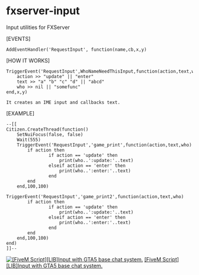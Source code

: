 # fxserver-input
Input utilities for FXServer

[EVENTS]
```
AddEventHandler('RequestInput', function(name,cb,x,y)
```

[HOW IT WORKS]

```
TriggerEvent('RequestInput',WhoNameNeedThisInput,function(action,text,who)
    action >> "update" || "enter"
    text >> "a" "b" "c" "d" || "abcd"
    who >> nil || "somefunc"
end,x,y)

It creates an IME input and callbacks text.
```

[EXAMPLE]

```
--[[
Citizen.CreateThread(function()
    SetNuiFocus(false, false)
    Wait(555)
    TriggerEvent('RequestInput','game_print',function(action,text,who)
        if action then 
                if action == 'update' then 
                    print(who..':update:'..text)
                elseif action == 'enter' then 
                    print(who..':enter:'..text)
                end 
        end 
    end,100,100)
    TriggerEvent('RequestInput','game_print2',function(action,text,who)
        if action then 
                if action == 'update' then 
                    print(who..':update:'..text)
                elseif action == 'enter' then 
                    print(who..':enter:'..text)
                end 
        end 
    end,100,100)
end)
]]--
```

[![ [FiveM Script][LIB]Input with GTA5 base chat system.](https://img.youtube.com/vi/2xjQ6lSAeYU/0.jpg)](https://www.youtube.com/watch?v=2xjQ6lSAeYU)
[[FiveM Script][LIB]Input with GTA5 base chat system.](https://www.youtube.com/watch?v=2xjQ6lSAeYU)